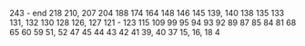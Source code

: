 243 - end
218
210, 207
204
188
174
164
148
146
145
139, 140
138
135
133
131, 132
130
128
126, 127
121 - 123
115
109
99
95
94
93
92
89
87
85
84
81
68
65
60
59
51, 52
47
45
44
43
42
41
39, 40
37
15, 16, 18
4
